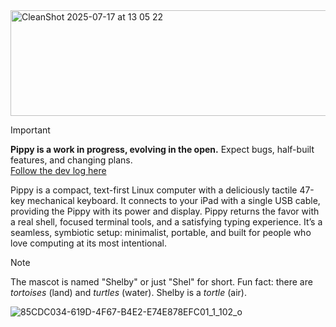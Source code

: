 <img width="556" height="169" alt="CleanShot 2025-07-17 at 13 05 22" src="https://github.com/user-attachments/assets/dc694c96-557f-4ca4-94a7-52cd9ba75ee6" />

> [!IMPORTANT] 
> **Pippy is a work in progress, evolving in the open.** Expect bugs, half-built features, and changing plans. \
> [Follow the dev log here](devlog/)

Pippy is a compact, text-first Linux computer with a deliciously tactile 47-key mechanical keyboard. It connects to your iPad with a single USB cable, providing the Pippy with its power and display. Pippy returns the favor with a real shell, focused terminal tools, and a satisfying typing experience. It’s a seamless, symbiotic setup: minimalist, portable, and built for people who love computing at its most intentional.

> [!NOTE]
> The mascot is named "Shelby" or just "Shel" for short. Fun fact: there are _tortoises_ (land) and _turtles_ (water). Shelby is a _tortle_ (air).
> 
![85CDC034-619D-4F67-B4E2-E74E878EFC01_1_102_o](https://github.com/user-attachments/assets/d7b620db-e4fd-46ab-a5c6-f3a6468f4d6c)
